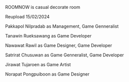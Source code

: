 ROOMNOW is casual decorate room

Reupload 15/02/2024

Pakkapol Nilpradab as Management, Game Genneralist

Tanawin Rueksawang as Game Developer

Nawawat Rawil as Game Designer, Game Developer

Satrirat Chusuwan as Game Genneralist, Game Developer

Jirawat Tujaroen as Game Artist

Norapat Pongpuiboon as Game Designer
